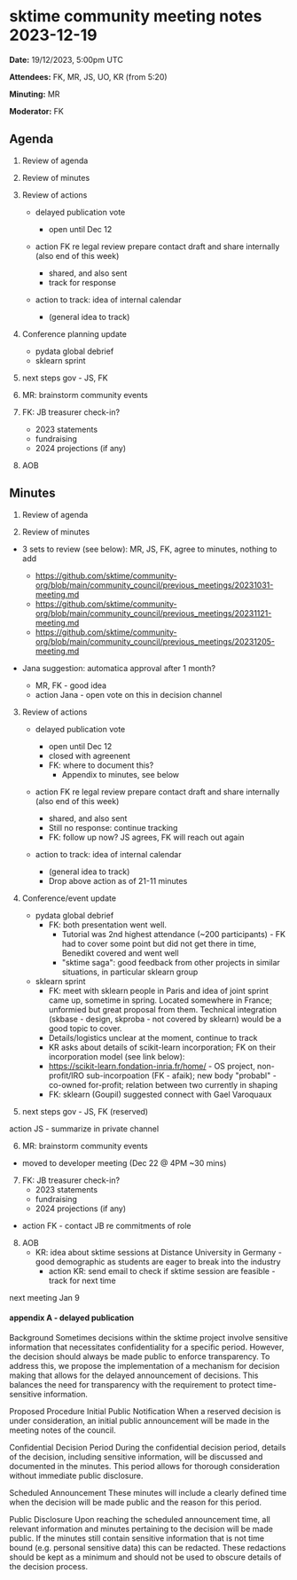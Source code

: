
# sktime community meeting notes 2023-12-19

**Date:** 
19/12/2023, 5:00pm UTC

**Attendees:** FK, MR, JS, UO, KR (from 5:20)

**Minuting:** MR

**Moderator:** FK

## Agenda

1. Review of agenda

2. Review of minutes

3. Review of actions

    * delayed publication vote
        * open until Dec 12

    * action FK re legal review prepare contact draft and share internally (also end of this week)
        * shared, and also sent
        * track for response

    * action to track: idea of internal calendar
        * (general idea to track)


4. Conference planning update
    * pydata global debrief
    * sklearn sprint

5. next steps gov - JS, FK


7. MR: brainstorm community events

8. FK: JB treasurer check-in?
    * 2023 statements
    * fundraising
    * 2024 projections (if any)


10. AOB


## Minutes

1. Review of agenda

2. Review of minutes

* 3 sets to review (see below): MR, JS, FK, agree to minutes, nothing to add
    * https://github.com/sktime/community-org/blob/main/community_council/previous_meetings/20231031-meeting.md
    * https://github.com/sktime/community-org/blob/main/community_council/previous_meetings/20231121-meeting.md
    * https://github.com/sktime/community-org/blob/main/community_council/previous_meetings/20231205-meeting.md

* Jana suggestion: automatica approval after 1 month?
    * MR, FK - good idea
    * action Jana - open vote on this in decision channel

3. Review of actions
    * delayed publication vote
        * open until Dec 12
        * closed with agreenent
        * FK: where to document this?
            * Appendix to minutes, see below

    * action FK re legal review prepare contact draft and share internally (also end of this week)
        * shared, and also sent
        * Still no response:  continue tracking
        * FK: follow up now? JS agrees, FK will reach out again

    * action to track: idea of internal calendar
        * (general idea to track)
        * Drop above action as of 21-11 minutes

4. Conference/event update
    * pydata global debrief
        * FK: both presentation went well. 
            * Tutorial was 2nd highest attendance (~200 participants) - FK had to cover some point but did not get there in time, Benedikt covered and went well
            * "sktime saga": good feedback from other projects in similar situations, in particular sklearn group
    * sklearn sprint
        * FK: meet with sklearn people in Paris and idea of joint sprint came up, sometime in spring. Located somewhere in France; unformied but great proposal from them. Technical integration (skbase - design, skproba - not covered by sklearn) would be a good topic to cover.
        * Details/logistics unclear at the moment, continue to track
        * KR asks about details of scikit-learn incorporation; FK on their incorporation model (see link below): 
        * https://scikit-learn.fondation-inria.fr/home/ - OS project, non-profit/IRO sub-incorpoation (FK - afaik); new body "probabl" - co-owned for-profit; relation between two currently in shaping
        * FK: sklearn (Goupil) suggested connect with Gael Varoquaux 

5. next steps gov - JS, FK
    (reserved)
    
action JS - summarize in private channel

6. MR: brainstorm community events

* moved to developer meeting (Dec 22 @ 4PM ~30 mins)

7. FK: JB treasurer check-in?
    * 2023 statements
    * fundraising
    * 2024 projections (if any)

* action FK - contact JB re commitments of role

8. AOB
    * KR: idea about sktime sessions at Distance University in Germany - good demographic as students are eager to break into the industry
        * action KR: send email to check if sktime session are feasible - track for next time

next meeting Jan 9

#### appendix A - delayed publication 

Background
Sometimes decisions within the sktime project involve sensitive information that necessitates confidentiality for a specific period. However, the decision should always be made public to enforce transparency. To address this, we propose the implementation of a mechanism for decision making that allows for the delayed announcement of decisions. This balances the need for transparency with the requirement to protect time-sensitive information.

Proposed Procedure
Initial Public Notification
When a reserved decision is under consideration, an initial public announcement will be made in the meeting notes of the council.

Confidential Decision Period
During the confidential decision period, details of the decision, including sensitive information, will be discussed and documented in the minutes. This period allows for thorough consideration without immediate public disclosure.

Scheduled Announcement
These minutes will include a clearly defined time when the decision will be made public and the reason for this period.

Public Disclosure
Upon reaching the scheduled announcement time, all relevant information and minutes pertaining to the decision will be made public. If the minutes still contain sensitive information that is not time bound (e.g. personal sensitive data) this can be redacted. These redactions should be kept as a minimum and should not be used to obscure details of the decision process.
